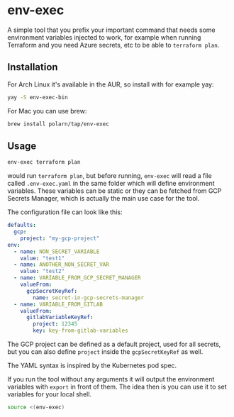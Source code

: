 # env-exec

A simple tool that you prefix your important command that needs some environment variables injected to work, for example when running Terraform and you need Azure secrets, etc to be able to `terraform plan`.

## Installation

For Arch Linux it's available in the AUR, so install with for example yay:

```bash
yay -S env-exec-bin
```

For Mac you can use brew:

```bash
brew install polarn/tap/env-exec
```

## Usage

```bash
env-exec terraform plan
```

would run `terraform plan`, but before running, `env-exec` will read a file called `.env-exec.yaml` in the same folder which will define environment variables. These variables can be static or they can be fetched from GCP Secrets Manager, which is actually the main use case for the tool.

The configuration file can look like this:

```yaml
defaults:
  gcp:
    project: "my-gcp-project"
env:
  - name: NON_SECRET_VARIABLE
    value: "test1"
  - name: ANOTHER_NON_SECRET_VAR
    value: "test2"
  - name: VARIABLE_FROM_GCP_SECRET_MANAGER
    valueFrom:
      gcpSecretKeyRef:
        name: secret-in-gcp-secrets-manager
  - name: VARIABLE_FROM_GITLAB
    valueFrom:
      gitlabVariableKeyRef:
        project: 12345
        key: key-from-gitlab-variables
```

The GCP project can be defined as a default project, used for all secrets, but you can also define `project` inside the `gcpSecretKeyRef` as well.

The YAML syntax is inspired by the Kubernetes pod spec.

If you run the tool without any arguments it will output the environment variables with `export` in front of them. The idea then is you can use it to set variables for your local shell.

```bash
source <(env-exec)
```
